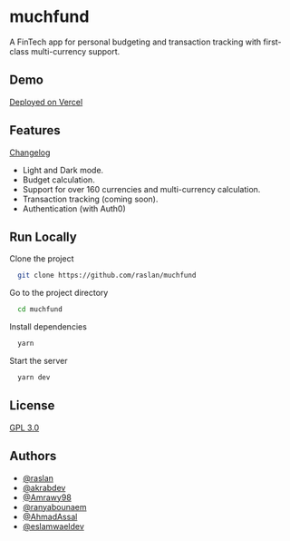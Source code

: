 
# muchfund

A FinTech app for personal budgeting and transaction tracking with first-class multi-currency support.


## Demo

[Deployed on Vercel](https://muchfund.vercel.app)


## Features

[Changelog](/CHANGELOG.md)

- Light and Dark mode.
- Budget calculation.
- Support for over 160 currencies and multi-currency calculation.
- Transaction tracking (coming soon).
- Authentication (with Auth0)


## Run Locally

Clone the project

```bash
  git clone https://github.com/raslan/muchfund
```

Go to the project directory

```bash
  cd muchfund
```

Install dependencies

```bash
  yarn
```

Start the server

```bash
  yarn dev
```


## License

[GPL 3.0](https://choosealicense.com/licenses/gpl-3.0/)


## Authors

- [@raslan](https://www.github.com/raslan)
- [@akrabdev](https://www.github.com/akrabdev)
- [@Amrawy98](https://www.github.com/Amrawy98)
- [@ranyabounaem](https://www.github.com/ranyabounaem)
- [@AhmadAssal](https://www.github.com/AhmadAssal)
- [@eslamwaeldev](https://www.github.com/eslamwaeldev)
